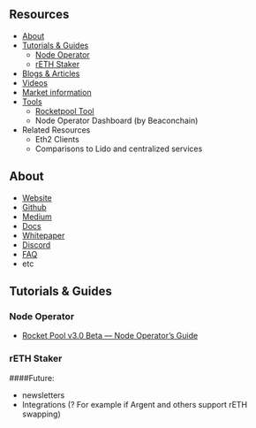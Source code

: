 

## Resources
- [About](#about)
- [Tutorials & Guides](#tutorials-guides)
  - [Node Operator](#node-operator)
  - [rETH Staker](#reth-staker)
- [Blogs & Articles](#blogs-articles)
- [Videos](#videos)
- [Market information](#market-information)
- [Tools](#tools)
	- [Rocketpool Tool](https://www.rocketpooltool.com/)
	- Node Operator Dashboard (by Beaconchain)
- Related Resources
	- Eth2 Clients
	- Comparisons to Lido and centralized services

## About

* [Website](https://www.rocketpool.net)
* [Github](https://github.com/rocket-pool/rocketpool)
* [Medium](https://medium.com/rocket-pool)
* [Docs](https://rocket-pool.readthedocs.io/en/latest/)
* [Whitepaper](https://www.rocketpool.net/files/RocketPoolWhitePaper.pdf)
* [Discord](https://discord.com/invite/tCRG54c)
* [FAQ](https://medium.com/rocket-pool/rocket-pool-101-faq-ee683af10da9)
* etc

## Tutorials & Guides 

### Node Operator
* [Rocket Pool v3.0 Beta — Node Operator’s Guide](https://medium.com/rocket-pool/rocket-pool-v2-5-beta-node-operators-guide-77859891766b)

### rETH Staker



####Future:
- newsletters
- Integrations (? For example if Argent and others support rETH swapping)
